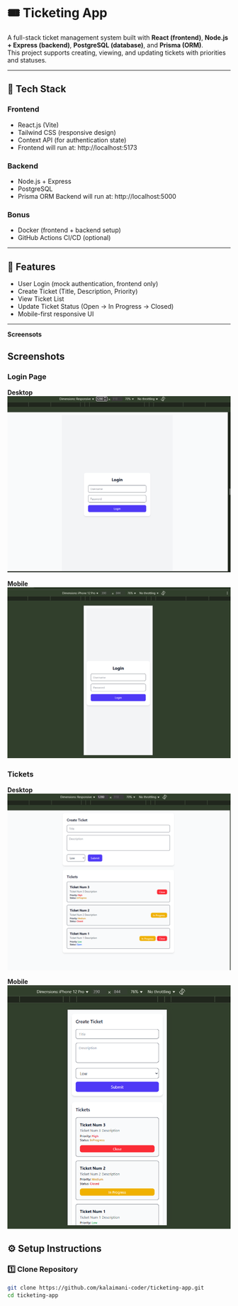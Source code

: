 # 🎟️ Ticketing App

A full-stack ticket management system built with **React (frontend)**, **Node.js + Express (backend)**, **PostgreSQL (database)**, and **Prisma (ORM)**.  
This project supports creating, viewing, and updating tickets with priorities and statuses.

---

## 🚀 Tech Stack

### Frontend
- React.js (Vite)
- Tailwind CSS (responsive design)
- Context API (for authentication state)
- Frontend will run at: http://localhost:5173

### Backend
- Node.js + Express
- PostgreSQL
- Prisma ORM
Backend will run at: http://localhost:5000

### Bonus
- Docker (frontend + backend setup)
- GitHub Actions CI/CD (optional)

---

## 📌 Features
- User Login (mock authentication, frontend only)
- Create Ticket (Title, Description, Priority)
- View Ticket List
- Update Ticket Status (Open → In Progress → Closed)
- Mobile-first responsive UI

---

**Screensots**
## Screenshots

### Login Page
**Desktop**
![Login Desktop](./screenshots/login-desktop.png)

**Mobile**
![Login Mobile](./screenshots/login-mobile.png)

### Tickets
**Desktop**
![Tickets Desktop](./screenshots/tickets-desktop.png)

**Mobile**
![Tickets Mobile](./screenshots/tickets-mobile.png)


## ⚙️ Setup Instructions

### 1️⃣ Clone Repository
```bash
git clone https://github.com/kalaimani-coder/ticketing-app.git
cd ticketing-app
